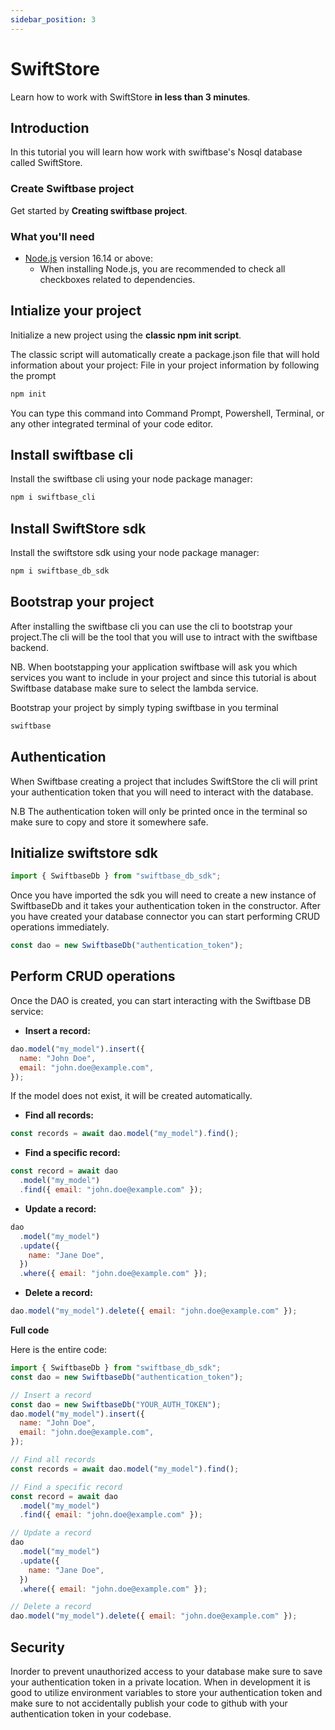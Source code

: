 ```yaml
---
sidebar_position: 3
---
```


# SwiftStore

Learn how to work with SwiftStore **in less than 3 minutes**.

## Introduction

In this tutorial you will learn how work with swiftbase's Nosql database called SwiftStore.

### Create Swiftbase project

Get started by **Creating swiftbase project**.

### What you'll need

- [Node.js](https://nodejs.org/en/download/) version 16.14 or above:
  - When installing Node.js, you are recommended to check all checkboxes related to dependencies.

## Intialize your project

Initialize a new project using the **classic npm init script**.

The classic script will automatically create a package.json file that will hold information about your project: File in your project information by following the prompt

```bash
npm init
```

You can type this command into Command Prompt, Powershell, Terminal, or any other integrated terminal of your code editor.

## Install swiftbase cli

Install the swiftbase cli using your node package manager:

```bash
npm i swiftbase_cli
```

## Install SwiftStore sdk

Install the swiftstore sdk using your node package manager:

```bash
npm i swiftbase_db_sdk
```

## Bootstrap your project

After installing the swiftbase cli you can use the cli to bootstrap your project.The cli will be the tool that you will use to intract with the swiftbase backend.

NB. When bootstapping your application swiftbase will ask you which services you want to include in your project and since this tutorial is about Swiftbase database make sure to select the lambda service.

Bootstrap your project by simply typing swiftbase in you terminal

```bash
swiftbase
```

## Authentication

When Swiftbase creating a project that includes SwiftStore the cli will print your authentication token that you will need to interact with the database.

N.B The authentication token will only be printed once in the terminal so make sure to copy and store it somewhere safe.

## Initialize swiftstore sdk

```javascript
import { SwiftbaseDb } from "swiftbase_db_sdk";
```

Once you have imported the sdk you will need to create a new instance of SwiftbaseDb and it takes your authentication token in the constructor. After you have created your database connector you can start performing CRUD operations immediately.

```javascript
const dao = new SwiftbaseDb("authentication_token");
```

## Perform CRUD operations

Once the DAO is created, you can start interacting with the Swiftbase DB service:

- **Insert a record:**

```javascript
dao.model("my_model").insert({
  name: "John Doe",
  email: "john.doe@example.com",
});
```

If the model does not exist, it will be created automatically.

- **Find all records:**

```javascript
const records = await dao.model("my_model").find();
```

- **Find a specific record:**

```javascript
const record = await dao
  .model("my_model")
  .find({ email: "john.doe@example.com" });
```

- **Update a record:**

```javascript
dao
  .model("my_model")
  .update({
    name: "Jane Doe",
  })
  .where({ email: "john.doe@example.com" });
```

- **Delete a record:**

```javascript
dao.model("my_model").delete({ email: "john.doe@example.com" });
```

**Full code**

Here is the entire code:

```javascript
import { SwiftbaseDb } from "swiftbase_db_sdk";
const dao = new SwiftbaseDb("authentication_token");

// Insert a record
const dao = new SwiftbaseDb("YOUR_AUTH_TOKEN");
dao.model("my_model").insert({
  name: "John Doe",
  email: "john.doe@example.com",
});

// Find all records
const records = await dao.model("my_model").find();

// Find a specific record
const record = await dao
  .model("my_model")
  .find({ email: "john.doe@example.com" });

// Update a record
dao
  .model("my_model")
  .update({
    name: "Jane Doe",
  })
  .where({ email: "john.doe@example.com" });

// Delete a record
dao.model("my_model").delete({ email: "john.doe@example.com" });
```

## Security

Inorder to prevent unauthorized access to your database make sure to save your authentication token in a private location. When in development it is good to utilize environment variables to store your authentication token and make sure to not accidentally publish your code to github with your authentication token in your codebase.
